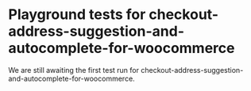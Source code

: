 # Playground tests for checkout-address-suggestion-and-autocomplete-for-woocommerce
We are still awaiting the first test run for checkout-address-suggestion-and-autocomplete-for-woocommerce.
